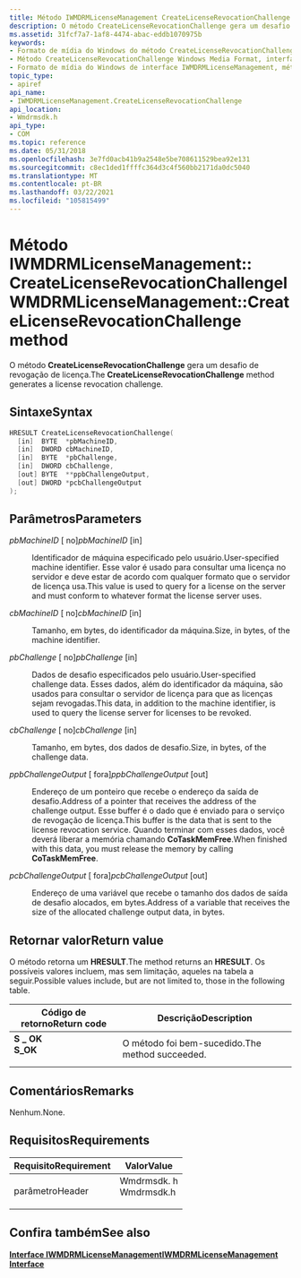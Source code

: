 ```yaml
---
title: Método IWMDRMLicenseManagement CreateLicenseRevocationChallenge (wmdrmsdk. h)
description: O método CreateLicenseRevocationChallenge gera um desafio de revogação de licença.
ms.assetid: 31fcf7a7-1af8-4474-abac-eddb1070975b
keywords:
- Formato de mídia do Windows do método CreateLicenseRevocationChallenge
- Método CreateLicenseRevocationChallenge Windows Media Format, interface IWMDRMLicenseManagement
- Formato de mídia do Windows de interface IWMDRMLicenseManagement, método CreateLicenseRevocationChallenge
topic_type:
- apiref
api_name:
- IWMDRMLicenseManagement.CreateLicenseRevocationChallenge
api_location:
- Wmdrmsdk.h
api_type:
- COM
ms.topic: reference
ms.date: 05/31/2018
ms.openlocfilehash: 3e7fd0acb41b9a2548e5be708611529bea92e131
ms.sourcegitcommit: c8ec1ded1ffffc364d3c4f560bb2171da0dc5040
ms.translationtype: MT
ms.contentlocale: pt-BR
ms.lasthandoff: 03/22/2021
ms.locfileid: "105815499"
---
```

# <a name="iwmdrmlicensemanagementcreatelicenserevocationchallenge-method"></a><span data-ttu-id="aaf82-106">Método IWMDRMLicenseManagement:: CreateLicenseRevocationChallenge</span><span class="sxs-lookup"><span data-stu-id="aaf82-106">IWMDRMLicenseManagement::CreateLicenseRevocationChallenge method</span></span>

<span data-ttu-id="aaf82-107">O método **CreateLicenseRevocationChallenge** gera um desafio de revogação de licença.</span><span class="sxs-lookup"><span data-stu-id="aaf82-107">The **CreateLicenseRevocationChallenge** method generates a license revocation challenge.</span></span>

## <a name="syntax"></a><span data-ttu-id="aaf82-108">Sintaxe</span><span class="sxs-lookup"><span data-stu-id="aaf82-108">Syntax</span></span>


```C++
HRESULT CreateLicenseRevocationChallenge(
  [in]  BYTE  *pbMachineID,
  [in]  DWORD cbMachineID,
  [in]  BYTE  *pbChallenge,
  [in]  DWORD cbChallenge,
  [out] BYTE  **ppbChallengeOutput,
  [out] DWORD *pcbChallengeOutput
);
```



## <a name="parameters"></a><span data-ttu-id="aaf82-109">Parâmetros</span><span class="sxs-lookup"><span data-stu-id="aaf82-109">Parameters</span></span>

<dl> <dt>

<span data-ttu-id="aaf82-110">*pbMachineID* \[ no\]</span><span class="sxs-lookup"><span data-stu-id="aaf82-110">*pbMachineID* \[in\]</span></span>
</dt> <dd>

<span data-ttu-id="aaf82-111">Identificador de máquina especificado pelo usuário.</span><span class="sxs-lookup"><span data-stu-id="aaf82-111">User-specified machine identifier.</span></span> <span data-ttu-id="aaf82-112">Esse valor é usado para consultar uma licença no servidor e deve estar de acordo com qualquer formato que o servidor de licença usa.</span><span class="sxs-lookup"><span data-stu-id="aaf82-112">This value is used to query for a license on the server and must conform to whatever format the license server uses.</span></span>

</dd> <dt>

<span data-ttu-id="aaf82-113">*cbMachineID* \[ no\]</span><span class="sxs-lookup"><span data-stu-id="aaf82-113">*cbMachineID* \[in\]</span></span>
</dt> <dd>

<span data-ttu-id="aaf82-114">Tamanho, em bytes, do identificador da máquina.</span><span class="sxs-lookup"><span data-stu-id="aaf82-114">Size, in bytes, of the machine identifier.</span></span>

</dd> <dt>

<span data-ttu-id="aaf82-115">*pbChallenge* \[ no\]</span><span class="sxs-lookup"><span data-stu-id="aaf82-115">*pbChallenge* \[in\]</span></span>
</dt> <dd>

<span data-ttu-id="aaf82-116">Dados de desafio especificados pelo usuário.</span><span class="sxs-lookup"><span data-stu-id="aaf82-116">User-specified challenge data.</span></span> <span data-ttu-id="aaf82-117">Esses dados, além do identificador da máquina, são usados para consultar o servidor de licença para que as licenças sejam revogadas.</span><span class="sxs-lookup"><span data-stu-id="aaf82-117">This data, in addition to the machine identifier, is used to query the license server for licenses to be revoked.</span></span>

</dd> <dt>

<span data-ttu-id="aaf82-118">*cbChallenge* \[ no\]</span><span class="sxs-lookup"><span data-stu-id="aaf82-118">*cbChallenge* \[in\]</span></span>
</dt> <dd>

<span data-ttu-id="aaf82-119">Tamanho, em bytes, dos dados de desafio.</span><span class="sxs-lookup"><span data-stu-id="aaf82-119">Size, in bytes, of the challenge data.</span></span>

</dd> <dt>

<span data-ttu-id="aaf82-120">*ppbChallengeOutput* \[ fora\]</span><span class="sxs-lookup"><span data-stu-id="aaf82-120">*ppbChallengeOutput* \[out\]</span></span>
</dt> <dd>

<span data-ttu-id="aaf82-121">Endereço de um ponteiro que recebe o endereço da saída de desafio.</span><span class="sxs-lookup"><span data-stu-id="aaf82-121">Address of a pointer that receives the address of the challenge output.</span></span> <span data-ttu-id="aaf82-122">Esse buffer é o dado que é enviado para o serviço de revogação de licença.</span><span class="sxs-lookup"><span data-stu-id="aaf82-122">This buffer is the data that is sent to the license revocation service.</span></span> <span data-ttu-id="aaf82-123">Quando terminar com esses dados, você deverá liberar a memória chamando **CoTaskMemFree**.</span><span class="sxs-lookup"><span data-stu-id="aaf82-123">When finished with this data, you must release the memory by calling **CoTaskMemFree**.</span></span>

</dd> <dt>

<span data-ttu-id="aaf82-124">*pcbChallengeOutput* \[ fora\]</span><span class="sxs-lookup"><span data-stu-id="aaf82-124">*pcbChallengeOutput* \[out\]</span></span>
</dt> <dd>

<span data-ttu-id="aaf82-125">Endereço de uma variável que recebe o tamanho dos dados de saída de desafio alocados, em bytes.</span><span class="sxs-lookup"><span data-stu-id="aaf82-125">Address of a variable that receives the size of the allocated challenge output data, in bytes.</span></span>

</dd> </dl>

## <a name="return-value"></a><span data-ttu-id="aaf82-126">Retornar valor</span><span class="sxs-lookup"><span data-stu-id="aaf82-126">Return value</span></span>

<span data-ttu-id="aaf82-127">O método retorna um **HRESULT**.</span><span class="sxs-lookup"><span data-stu-id="aaf82-127">The method returns an **HRESULT**.</span></span> <span data-ttu-id="aaf82-128">Os possíveis valores incluem, mas sem limitação, aqueles na tabela a seguir.</span><span class="sxs-lookup"><span data-stu-id="aaf82-128">Possible values include, but are not limited to, those in the following table.</span></span>



| <span data-ttu-id="aaf82-129">Código de retorno</span><span class="sxs-lookup"><span data-stu-id="aaf82-129">Return code</span></span>                                                                          | <span data-ttu-id="aaf82-130">Descrição</span><span class="sxs-lookup"><span data-stu-id="aaf82-130">Description</span></span>                      |
|--------------------------------------------------------------------------------------|----------------------------------|
| <dl> <span data-ttu-id="aaf82-131"><dt>**S \_ OK**</dt></span><span class="sxs-lookup"><span data-stu-id="aaf82-131"><dt>**S\_OK**</dt></span></span> </dl> | <span data-ttu-id="aaf82-132">O método foi bem-sucedido.</span><span class="sxs-lookup"><span data-stu-id="aaf82-132">The method succeeded.</span></span><br/> |



 

## <a name="remarks"></a><span data-ttu-id="aaf82-133">Comentários</span><span class="sxs-lookup"><span data-stu-id="aaf82-133">Remarks</span></span>

<span data-ttu-id="aaf82-134">Nenhum.</span><span class="sxs-lookup"><span data-stu-id="aaf82-134">None.</span></span>

## <a name="requirements"></a><span data-ttu-id="aaf82-135">Requisitos</span><span class="sxs-lookup"><span data-stu-id="aaf82-135">Requirements</span></span>



| <span data-ttu-id="aaf82-136">Requisito</span><span class="sxs-lookup"><span data-stu-id="aaf82-136">Requirement</span></span> | <span data-ttu-id="aaf82-137">Valor</span><span class="sxs-lookup"><span data-stu-id="aaf82-137">Value</span></span> |
|-------------------|---------------------------------------------------------------------------------------|
| <span data-ttu-id="aaf82-138">parâmetro</span><span class="sxs-lookup"><span data-stu-id="aaf82-138">Header</span></span><br/> | <dl> <span data-ttu-id="aaf82-139"><dt>Wmdrmsdk. h</dt></span><span class="sxs-lookup"><span data-stu-id="aaf82-139"><dt>Wmdrmsdk.h</dt></span></span> </dl> |



## <a name="see-also"></a><span data-ttu-id="aaf82-140">Confira também</span><span class="sxs-lookup"><span data-stu-id="aaf82-140">See also</span></span>

<dl> <dt>

[<span data-ttu-id="aaf82-141">**Interface IWMDRMLicenseManagement**</span><span class="sxs-lookup"><span data-stu-id="aaf82-141">**IWMDRMLicenseManagement Interface**</span></span>](iwmdrmlicensemanagement.md)
</dt> </dl>

 

 





